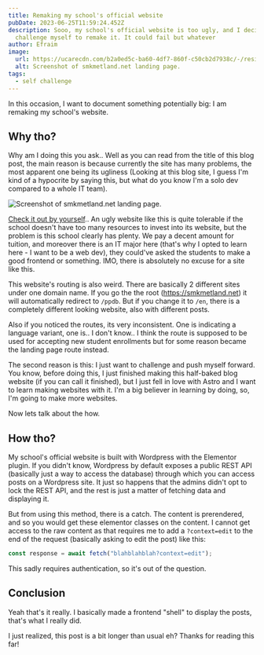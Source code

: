 ```yaml
---
title: Remaking my school's official website
pubDate: 2023-06-25T11:59:24.452Z
description: Sooo, my school's official website is too ugly, and I decided to
  challenge myself to remake it. It could fail but whatever
author: Efraim
image:
  url: https://ucarecdn.com/b2a0ed5c-ba60-4df7-860f-c50cb2d7938c/-/resize/800x450/screenshot-46-.png
  alt: Screenshot of smkmetland.net landing page.
tags:
  - self challenge
---
```

In this occasion, I want to document something potentially big: I am remaking my school's website.

## Why tho?

Why am I doing this you ask.. Well as you can read from the title of this blog post, the main reason is because currently the site has many problems, the most apparent one being its ugliness (Looking at this blog site, I guess I'm kind of a hypocrite by saying this, but what do you know I'm a solo dev compared to a whole IT team).

![Screenshot of smkmetland.net landing page.](https://ucarecdn.com/b2a0ed5c-ba60-4df7-860f-c50cb2d7938c/-/resize/800x450/screenshot-46-.png "Screenshot of smkmetland.net landing page.")

[Check it out by yourself](https://smkmetland.net/ppdb).. An ugly website like this is quite tolerable if the school doesn't have too many resources to invest into its website, but the problem is this school clearly has plenty. We pay a decent amount for tuition, and moreover there is an IT major here (that's why I opted to learn here - I want to be a web dev), they could've asked the students to make a good frontend or something. IMO, there is absolutely no excuse for a site like this.

This website's routing is also weird. There are basically 2 different sites under one domain name. If you go the the root (<https://smkmetland.net>)
it will automatically redirect to `/ppdb`. But if you change it to `/en`, there is a completely different looking website, also with different posts.

Also if you noticed the routes, its very inconsistent. One is indicating a language variant, one is.. I don't know.. I think the route is supposed to be used for accepting new student enrollments but for some reason became the landing page route instead.

The second reason is this: I just want to challenge and push myself forward. You know, before doing this, I just finished making this half-baked blog website (if you can call it finished), but I just fell in love with Astro and I want to learn making websites with it. I'm a big believer in learning by doing, so, I'm going to make more websites.

Now lets talk about the how.

## How tho?

My school's official website is built with Wordpress with the Elementor plugin. If you didn't know, Wordpress by default exposes a public REST API (basically just a way to access the database) through which you can access posts on a Wordpress site. It just so happens that the admins didn't opt to lock the REST API, and the rest is just a matter of fetching data and displaying it.

But from using this method, there is a catch. The content is prerendered, and so you would get these elementor classes on the content. I cannot get access to the raw content as that requires me to add a `?context=edit` to the end of the request (basically asking to edit the post) like this:

```javascript
const response = await fetch("blahblahblah?context=edit");
```

This sadly requires authentication, so it's out of the question.

## Conclusion

Yeah that's it really. I basically made a frontend "shell" to display the posts, that's what I really did.

I just realized, this post is a bit longer than usual eh? Thanks for reading this far!
